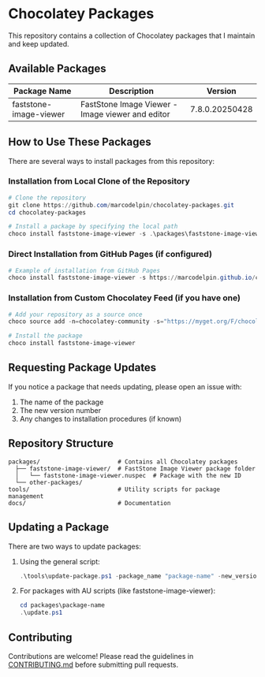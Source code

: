 # Chocolatey Packages

This repository contains a collection of Chocolatey packages that I maintain and keep updated.

## Available Packages

| Package Name | Description | Version |
|-------------|-------------|---------|
| faststone-image-viewer | FastStone Image Viewer - Image viewer and editor | 7.8.0.20250428 |

## How to Use These Packages

There are several ways to install packages from this repository:

### Installation from Local Clone of the Repository

```powershell
# Clone the repository
git clone https://github.com/marcodelpin/chocolatey-packages.git
cd chocolatey-packages

# Install a package by specifying the local path
choco install faststone-image-viewer -s .\packages\faststone-image-viewer
```

### Direct Installation from GitHub Pages (if configured)

```powershell
# Example of installation from GitHub Pages
choco install faststone-image-viewer -s https://marcodelpin.github.io/chocolatey-packages/
```

### Installation from Custom Chocolatey Feed (if you have one)

```powershell
# Add your repository as a source once
choco source add -n=chocolatey-community -s="https://myget.org/F/chocolatey-community/api/v2" --priority=1

# Install the package
choco install faststone-image-viewer
```

## Requesting Package Updates

If you notice a package that needs updating, please open an issue with:

1. The name of the package
2. The new version number
3. Any changes to installation procedures (if known)

## Repository Structure

```
packages/                      # Contains all Chocolatey packages
  ├── faststone-image-viewer/  # FastStone Image Viewer package folder
  │   └── faststone-image-viewer.nuspec  # Package with the new ID
  └── other-packages/
tools/                         # Utility scripts for package management
docs/                          # Documentation
```

## Updating a Package

There are two ways to update packages:

1. Using the general script:
   ```powershell
   .\tools\update-package.ps1 -package_name "package-name" -new_version "x.y.z" -new_url "download-url"
   ```

2. For packages with AU scripts (like faststone-image-viewer):
   ```powershell
   cd packages\package-name
   .\update.ps1
   ```

## Contributing

Contributions are welcome! Please read the guidelines in [CONTRIBUTING.md](CONTRIBUTING.md) before submitting pull requests.